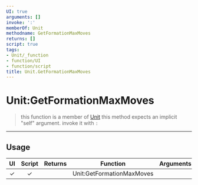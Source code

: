 ```yaml
---
UI: true
arguments: []
invoke: ':'
memberOf: Unit
methodname: GetFormationMaxMoves
returns: []
script: true
tags:
- Unit/_function
- function/UI
- function/script
title: Unit.GetFormationMaxMoves
---
```

# Unit:GetFormationMaxMoves
> this function is a member of [Unit](civ-6/lua/Unit.md)
> this method expects an implicit "self" argument. invoke it with `:`
-----
## Usage
|  UI | Script | Returns | Function | Arguments |
|:---:|:------:|-------:|:--------:|:---------|
|✓|✓||Unit:GetFormationMaxMoves||
